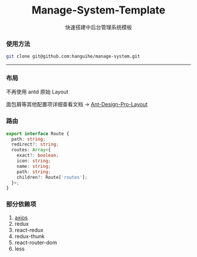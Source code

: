 <h1 align="center">Manage-System-Template</h1>

<p align="center">快速搭建中后台管理系统模板</p>

### 使用方法

```bash
git clone git@github.com:hanguihe/manage-system.git
```

---

### 布局

不再使用 antd 原始 Layout

面包屑等其他配置项详细查看文档 -> [Ant-Design-Pro-Layout](https://github.com/ant-design/ant-design-pro-layout/blob/master/README.zh-CN.md)

### 路由

```typescript
export interface Route {
  path: string;
  redirect?: string;
  routes: Array<{
    exact?: boolean;
    icon: string;
    name: string;
    path: string;
    children?: Route['routes'];
  }>;
}
```

### 部分依赖项

1. [axios](https://www.kancloud.cn/yunye/axios/234845)
2. redux
3. react-redux
4. redux-thunk
5. react-router-dom
6. less
